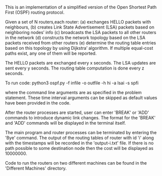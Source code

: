 This is an implementation of a simplified version of the Open Shortest Path First (OSPF) routing protocol.

Given a set of N routers,each router: 
(a) exchanges HELLO packets with neighbours,
(b) creates Link State Advertisement (LSA) packets based on neighboring nodes’ info
(c) broadcasts the LSA packets to all other routers in the network
(d) constructs the network topology based on the LSA packets received from other routers
(e) determine the routing table entries based on this topology by using Dijkstra’ algorithm. If multiple equal-cost paths exist, any one of them will be reported.

The HELLO packets are exchanged every x seconds. The LSA updates are sent every y seconds. The routing table computation is done every z seconds.

To run code:
     python3 ospf.py -f infile -o outfile -h hi -a lsai -s spfi

where the command line arguments are as specified in the problem statement. These time interval arguments can be skipped as default values have been provided in the code.

After the router processes are started, user can enter 'BREAK' or 'ADD' commands to introduce dynamic link changes. The format for the 'BREAK' and 'ADD' commands will be displayed in the terminal itself.

The main program and router processes can be terminated by entering the 'Bye' command. The output of the routing tables of router with id 'i' along with the timestamps will be recorded in the 'output-i.txt' file. If there is no path possible to some destination node then the cost will be displayed as 10000000.

Code to run the routers on two different machines can be found in the 'Different Machines' directory.
